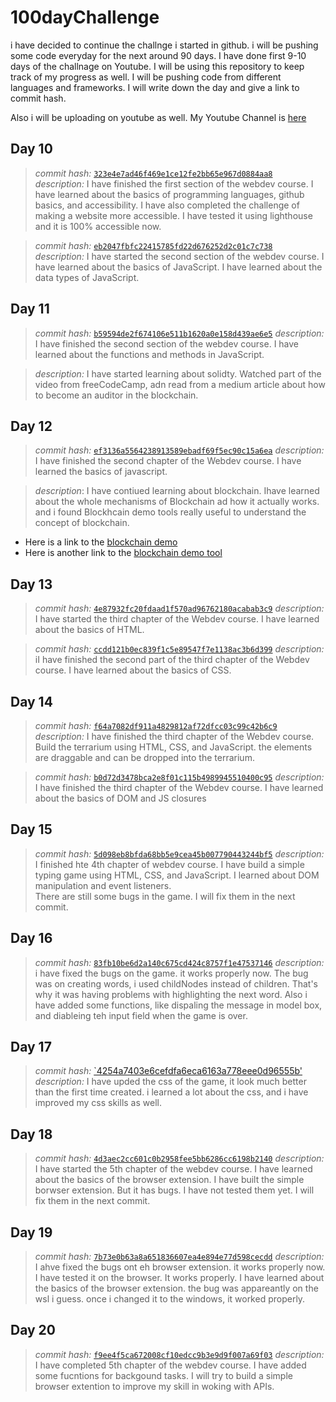 # 100dayChallenge
i have decided to continue the challnge i started in github. i will be pushing some code everyday for the next around 90 days. I have done first 9-10 days of the challnage on Youtube. I will be using this repository to keep track of my progress as well. I will be pushing code from different languages and frameworks. I will write down the day and give a link to commit hash. 

Also i will be uploading on youtube as well. My Youtube Channel is [here](https://www.youtube.com/@blogbek)

## Day 10
> *commit hash:* [`323e4e7ad46f469e1ce12fe2bb65e967d0884aa8`](https://github.com/asilbek-0311/webdev_course/commit/323e4e7ad46f469e1ce12fe2bb65e967d0884aa8)    
 *description:* I have finished the first section of the webdev course. I have learned about the basics of programming languages, github basics, and accessibility. I have also completed the challenge of making a website more accessible. I have tested it using lighthouse and it is 100% accessible now.

> *commit hash:* [`eb2047fbfc22415785fd22d676252d2c01c7c738`](https://github.com/asilbek-0311/webdev_course/commit/eb2047fbfc22415785fd22d676252d2c01c7c738)    
 *description:* I have started the second section of the webdev course. I have learned about the basics of JavaScript. I have learned about the data types of JavaScript.


## Day 11
> *commit hash:* [`b59594de2f674106e511b1620a0e158d439ae6e5`](https://github.com/asilbek-0311/webdev_course/commit/b59594de2f674106e511b1620a0e158d439ae6e5)
    *description:* I have finished the second section of the webdev course. I have learned about the functions and methods in JavaScript.

> *description:* I have started learning about solidty. Watched part of the video from freeCodeCamp, adn read from a medium article about how to become an auditor in the blockchain.

## Day 12
> *commit hash:* [`ef3136a5564238913589ebadf69f5ec90c15a6ea`](https://github.com/asilbek-0311/webdev_course/commit/ef3136a5564238913589ebadf69f5ec90c15a6ea)
    *description:* I have finished the second chapter of the Webdev course. I have learned the basics of javascript.

> *description*: I have contiued learning about blockchain. Ihave learned about the whole mechanisms of Blockchain ad how it actually works. and i found Blockhcain demo tools really useful to understand the concept of blockchain.
- Here is a link to the [blockchain demo](https://andersbrownworth.com/blockchain/)    
- Here is another link to the [blockchain demo tool](https://blockchaindemo.io/)

## Day 13
> *commit hash:* [`4e87932fc20fdaad1f570ad96762180acabab3c9`](https://github.com/asilbek-0311/webdev_course/commit/4e87932fc20fdaad1f570ad96762180acabab3c9)
    *description:* I have started the third chapter of the Webdev course. I have learned about the basics of HTML.

> *commit hash:* [`ccdd121b0ec839f1c5e89547f7e1138ac3b6d399`](https://github.com/asilbek-0311/webdev_course/commit/ccdd121b0ec839f1c5e89547f7e1138ac3b6d399)
    *description:* iI have finished the second part of the third chapter of the Webdev course. I have learned about the basics of CSS.

## Day 14
> *commit hash:* [`f64a7082df911a4829812af72dfcc03c99c42b6c9`](https://github.com/asilbek-0311/webdev_course/commit/64a7082df911a4829812af72dfcc03c99c42b6c9)
    *description:* I have finished the third chapter of the Webdev course. Build the terrarium using HTML, CSS, and JavaScript. the elements are draggable and can be dropped into the terrarium. 

> *commit hash:* [`b0d72d3478bca2e8f01c115b4989945510400c95`](https://github.com/asilbek-0311/webdev_course/commit/b0d72d3478bca2e8f01c115b4989945510400c95)
    *description:* I have finished the third chapter of the Webdev course. I have learned about the basics of DOM and JS closures

## Day 15
> *commit hash:* [`5d098eb8bfda68bb5e9cea45b007790443244bf5`](https://github.com/asilbek-0311/webdev_course/commit/5d098eb8bfda68bb5e9cea45b007790443244bf5)
    *description:* I finished hte 4th chapter of webdev course. I have build a simple typing game using HTML, CSS, and JavaScript. I learned about DOM manipulation and event listeners.  
    There are still some bugs in the game. I will fix them in the next commit.

## Day 16
> *commit hash:* [`83fb10be6d2a140c675cd424c8757f1e47537146`](https://github.com/asilbek-0311/webdev_course/commit/83fb10be6d2a140c675cd424c8757f1e47537146)
    *description:* i have fixed the bugs on the game. it works properly now. The bug was on creating words, i used childNodes instead of children. That's why it was having problems with highlighting the next word. Also i have added some functions, like dispaling the message in model box, and diableing teh input field when the game is over.

## Day 17
> *commit hash:* [`4254a7403e6cefdfa6eca6163a778eee0d96555b'](https://github.com/asilbek-0311/webdev_course/commit/4254a7403e6cefdfa6eca6163a778eee0d96555b)
    *description:* I have upded the css of the game, it look much better than the first time created. i learned a lot about the css, and i have improved my css skills as well.

## Day 18
> *commit hash:* [`4d3aec2cc601c0b2958fee5bb6286cc6198b2140`](https://github.com/asilbek-0311/webdev_course/commit/4d3aec2cc601c0b2958fee5bb6286cc6198b2140)
    *description:* I have started the 5th chapter of the webdev course. I have learned about the basics of the browser extension. I have built the simple borwser extension. But it has bugs. I have not tested them yet. I will fix them in the next commit.

## Day 19
> *commit hash:* [`7b73e0b63a8a651836607ea4e894e77d598cecdd`](https://github.com/asilbek-0311/webdev_course/commit/7b73e0b63a8a651836607ea4e894e77d598cecdd)
    *description:* I ahve fixed the bugs ont eh browser extension. it works properly now. I have tested it on the browser. It works properly. I have learned about the basics of the browser extension. the bug was appareantly on the wsl i guess. once i changed it to the windows, it worked properly.

## Day 20
> *commit hash:* [`f9ee4f5ca672008cf10edcc9b3e9d9f007a69f03`](https://github.com/asilbek-0311/webdev_course/commit/f9ee4f5ca672008cf10edcc9b3e9d9f007a69f03)
    *description:* I have completed 5th chapter of the webdev course. I have added some fucntions for backgound tasks. I will try to build a simple browser extention to improve my skill in woking with APIs.

